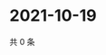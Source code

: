 # 2021-10-19

共 0 条

<!-- BEGIN WEIBO -->
<!-- 最后更新时间 Tue Oct 19 2021 06:13:33 GMT+0800 (China Standard Time) -->

<!-- END WEIBO -->
